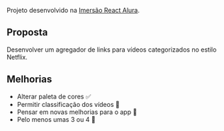 Projeto desenvolvido na [Imersão React Alura](https://www.alura.com.br/imersao-react).

## Proposta

Desenvolver um agregador de links para vídeos categorizados no estilo Netflix.

## Melhorias

- Alterar paleta de cores :white_check_mark:
- Permitir classificação dos vídeos :black_square_button:
- Pensar em novas melhorias para o app :black_square_button:
- Pelo menos umas 3 ou 4 :black_square_button: